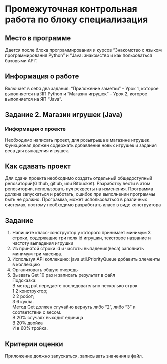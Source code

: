 # Промежуточная контрольная работа по блоку специализация

## Место в программе

Дается после блока программирования и курсов “Знакомство с языком программирования Python” и “Java: знакомство и
как пользоваться базовыми API”.

## Информация о работе

Включает в себя два задания: “Приложение заметки” – Урок 1, которое выполняется на ЯП Python и “Магазин игрушек” –
Урок 2, которое выполняется на ЯП “Java”.

## Задание 2. Магазин игрушек (Java)

### Информация о проекте

Необходимо написать проект, для розыгрыша в магазине игрушек. Функционал должен содержать добавление новых игрушек и
задания веса для выпадения игрушек.

## Как сдавать проект

Для сдачи проекта необходимо создать отдельный общедоступный репозиторий(Github, gitlub, или Bitbucket). Разработку
вести в этом репозитории, использовать пул реквесты на изменения. Программа должна запускаться и работать, ошибок при
выполнении программы быть не должно. Программа, может использоваться в различных системах, поэтому необходимо
разработать класс в виде конструктора

## Задание

1) Напишите класс-конструктор у которого принимает минимум 3 строки, содержащие три поля id игрушки, текстовое название
   и частоту выпадения игрушки
2) Из принятой строки id и частоты выпадения(веса) заполнить минимум три массива.
3) Используя API коллекцию: java.util.PriorityQueue добавить элементы в коллекцию
4) Организовать общую очередь 
5) Вызвать Get 10 раз и записать результат в файл  
   Подсказка:  
   В метод put передаете последовательно несколько строк  
   1 2 конструктор;  
   2 2 робот;  
   3 6 кукла.  
   Метод Get должен случайно вернуть либо “2”, либо “3” и соответствии с весом.  
   В 20% случаях выходит единица  
   В 20% двойка  
   И в 60% тройка.  
  
## Критерии оценки  

Приложение должно запускаться, записывать значения в файл.
